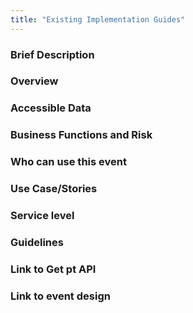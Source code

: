 ```yaml
---
title: "Existing Implementation Guides"
---
```




### Brief Description

### Overview

### Accessible Data

### Business Functions and Risk

### Who can use this event

### Use Case/Stories

### Service level

### Guidelines

### Link to Get pt API

### Link to event design
